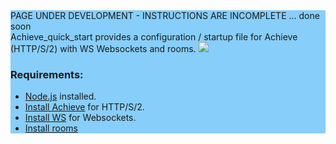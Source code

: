 <html>
<section style="background-color:LightSkyBlue;">
PAGE UNDER DEVELOPMENT - INSTRUCTIONS ARE INCOMPLETE ... done soon<br>
Achieve_quick_start provides a configuration / startup file for Achieve (HTTP/S/2) with WS Websockets and rooms.
<a href="https://hll.nu"><img src="https://hll.nu/achieve/skyhigh1.jpg"></a>
<h3>Requirements:</h3>
<ul>
<li><a href="https://nodejs.org/en/download/">Node.js</a> installed.</li>
<li><a href="https://www.npmjs.com/package/achieve">Install Achieve</a> for HTTP/S/2.</li>
<li><a href="https://www.npmjs.com/package/ws">Install WS</a> for Websockets.</li>
<li><a href="https://www.npmjs.com/package/ws">Install rooms</a></li>
</ul>
</html>
